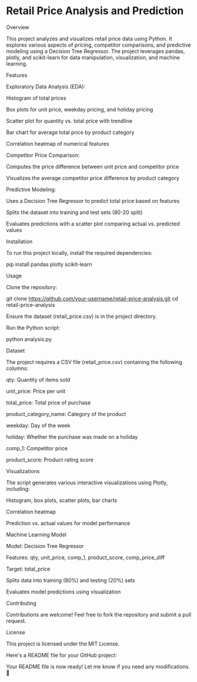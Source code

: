# Retail Price Analysis and Prediction

Overview

This project analyzes and visualizes retail price data using Python. It explores various aspects of pricing, competitor comparisons, and predictive modeling using a Decision Tree Regressor. The project leverages pandas, plotly, and scikit-learn for data manipulation, visualization, and machine learning.

Features

Exploratory Data Analysis (EDA):

Histogram of total prices

Box plots for unit price, weekday pricing, and holiday pricing

Scatter plot for quantity vs. total price with trendline

Bar chart for average total price by product category

Correlation heatmap of numerical features

Competitor Price Comparison:

Computes the price difference between unit price and competitor price

Visualizes the average competitor price difference by product category

Predictive Modeling:

Uses a Decision Tree Regressor to predict total price based on features

Splits the dataset into training and test sets (80-20 split)

Evaluates predictions with a scatter plot comparing actual vs. predicted values

Installation

To run this project locally, install the required dependencies:

pip install pandas plotly scikit-learn

Usage

Clone the repository:

git clone https://github.com/your-username/retail-price-analysis.git
cd retail-price-analysis

Ensure the dataset (retail_price.csv) is in the project directory.

Run the Python script:

python analysis.py

Dataset

The project requires a CSV file (retail_price.csv) containing the following columns:

qty: Quantity of items sold

unit_price: Price per unit

total_price: Total price of purchase

product_category_name: Category of the product

weekday: Day of the week

holiday: Whether the purchase was made on a holiday

comp_1: Competitor price

product_score: Product rating score

Visualizations

The script generates various interactive visualizations using Plotly, including:

Histogram, box plots, scatter plots, bar charts

Correlation heatmap

Prediction vs. actual values for model performance

Machine Learning Model

Model: Decision Tree Regressor

Features: qty, unit_price, comp_1, product_score, comp_price_diff

Target: total_price

Splits data into training (80%) and testing (20%) sets

Evaluates model predictions using visualization

Contributing

Contributions are welcome! Feel free to fork the repository and submit a pull request.

License

This project is licensed under the MIT License.

Here's a README file for your GitHub project:

Your README file is now ready! Let me know if you need any modifications. 🚀
